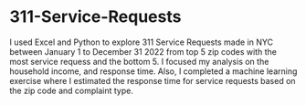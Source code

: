 # 311-Service-Requests
I used Excel and Python to explore 311 Service Requests made in NYC between January 1 to December 31 2022 from top 5 zip codes with the most service requess and the bottom 5. I focused my analysis on the household income, and response time. Also, I completed a machine learning exercise where I estimated the response time for service requests based on the zip code and complaint type. 


